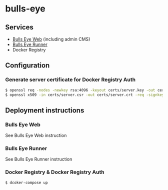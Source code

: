 # bulls-eye

## Services

- [Bulls Eye Web](https://gitlab.com/CBCTF/bulls-eye-web) (including admin CMS)
- [Bulls Eye Runner](https://gitlab.com/CBCTF/bulls-eye-runner)
- Docker Registry

## Configuration

### Generate server certificate for Docker Registry Auth

```sh
$ openssl req -nodes -newkey rsa:4096 -keyout certs/server.key -out certs/server.csr -subj "/CN=dockerauth"
$ openssl x509 -in certs/server.csr -out certs/server.crt -req -signkey certs/server.key -days 3650
```

## Deployment instructions

### Bulls Eye Web

See Bulls Eye Web instruction

### Bulls Eye Runner

See Bulls Eye Runner instruction

### Docker Registry & Docker Registry Auth

```sh
$ dcoker-compose up
```

